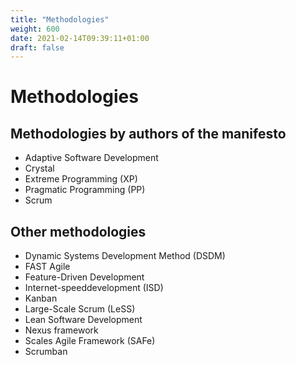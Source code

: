 ```yaml
---
title: "Methodologies"
weight: 600
date: 2021-02-14T09:39:11+01:00
draft: false
---
```


# Methodologies

## Methodologies by authors of the manifesto
- Adaptive Software Development
- Crystal
- Extreme Programming (XP)
- Pragmatic Programming (PP)
- Scrum


## Other methodologies
- Dynamic Systems Development Method (DSDM)
- FAST Agile
- Feature-Driven Development
- Internet-speeddevelopment (ISD)
- Kanban
- Large-Scale Scrum (LeSS)
- Lean Software Development
- Nexus framework
- Scales Agile Framework (SAFe)
- Scrumban

